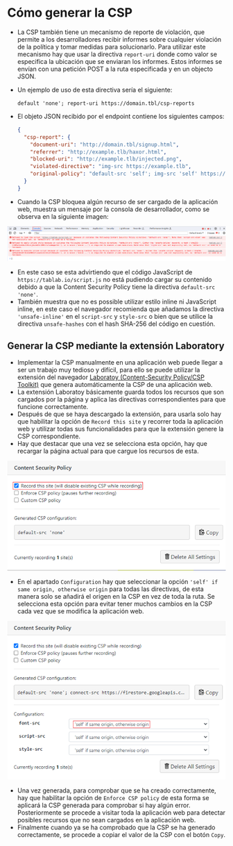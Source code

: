 # Cómo generar la CSP

* La CSP también tiene un mecanismo de reporte de violación, que permite a los desarrolladores recibir informes sobre cualquier violación de la política y tomar medidas para solucionarlo. Para utilizar este mecanismo hay que usar la directiva `report-uri` donde como valor se especifica la ubicación que se enviaran los informes. Estos informes se envían con una petición POST a la ruta especificada y en un objecto JSON.
* Un ejemplo de uso de esta directiva sería el siguiente:

  ```
  default 'none'; report-uri https://domain.tbl/csp-reports
  ```

* El objeto JSON recibido por el endpoint contiene los siguientes campos:

  ```json
  {
    "csp-report": {
      "document-uri": "http://domain.tbl/signup.html",
      "referrer": "http://example.tlb/haxor.html",
      "blocked-uri": "http://example.tlb/injected.png",
      "violated-directive": "img-src https://example.tlb",
      "original-policy": "default-src 'self'; img-src 'self' https://example.tlb; report-uri https://domain.tbl/csp-reports",
    }
  }
  ```

* Cuando la CSP bloquea algún recurso de ser cargado de la aplicación web, muestra un mensaje por la consola de desarrollador, como se observa en la siguiente imagen:

![CSP Console Error][4]

* En este caso se esta advirtiendo que el código JavaScript de `https://tablab.io/script.js` no está pudiendo cargar su contenido debido a que la Content Security Policy tiene la directiva `default-src 'none'`.
* También muestra que no es possible utilizar estilo inline ni JavaScript inline, en este caso el navegador recomienda que añadamos la directiva `'unsafe-inline'` en el `script-src` y `style-src` o bien que se utilice la directiva `unsafe-hashes` con el hash SHA-256 del código en cuestión.

## Generar la CSP mediante la extensión Laboratory

* Implementar la CSP manualmente en una aplicación web puede llegar a ser un trabajo muy tedioso y difícil, para ello se puede utilizar la extensión del navegador [Laboratoy (Content-Security Policy/CSP Toolkit)][1] que genera automáticamente la CSP de una aplicación web.
* La extensión Laboratoy básicamente guarda todos los recursos que son cargados por la página y aplica las directivas correspondientes para que funcione correctamente.
* Después de que se haya descargado la extensión, para usarla solo hay que habilitar la opción de `Record this site` y recorrer toda la aplicación web y utilizar todas sus funcionalidades para que la extensión genere la CSP correspondiente.
* Hay que destacar que una vez se selecciona esta opción, hay que recargar la página actual para que cargue los recursos de esta.

![Laboratory Extension][2]

* En el apartado `Configuration` hay que seleccionar la opción `'self' if same origin, otherwise origin` para todas las directivas, de esta manera solo se añadirá el origen en la CSP en vez de toda la ruta. Se selecciona esta opción para evitar tener muchos cambios en la CSP cada vez que se modifica la aplicación web.

![Laboratory Extension Configuration][3]

* Una vez generada, para comprobar que se ha creado correctamente, hay que habilitar la opción de `Enforce CSP policy` de esta forma se aplicará la CSP generada para comprobar si hay algún error. Posteriormente se procede a visitar toda la aplicación web para detectar posibles recursos que no sean cargados en la aplicación web.
* Finalmente cuando ya se ha comprobado que la CSP se ha generado correctamente, se procede a copiar el valor de la CSP con el botón `Copy`.

[1]: https://chrome.google.com/webstore/detail/laboratory/mjcamldajgnpgjcpacomkgfhccnibldg
[2]: /static/images/laboratory-image.png
[3]: /static/images/laboratory-record-site.png
[4]: /static/images/csp-console-error.png
